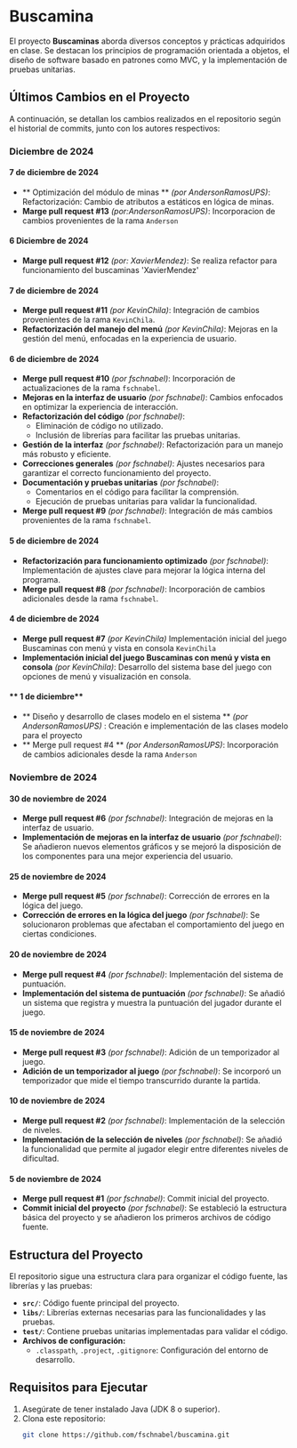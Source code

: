 # Buscamina

El proyecto **Buscaminas** aborda diversos conceptos y prácticas adquiridos en clase. Se destacan los principios de programación orientada a objetos, el diseño de software basado en patrones como MVC, y la implementación de pruebas unitarias.

## Últimos Cambios en el Proyecto

A continuación, se detallan los cambios realizados en el repositorio según el historial de commits, junto con los autores respectivos:

### **Diciembre de 2024**

#### **7 de diciembre de 2024**

- ** Optimización del módulo de minas ** *(por AndersonRamosUPS)*: Refactorización: Cambio de atributos a estáticos en lógica de minas.
- **Marge pull request #13** *(por:AndersonRamosUPS)*: Incorporacion de cambios provenientes de la rama `Anderson` 

#### **6 Diciembre de 2024**
- **Marge pull request #12** *(por: XavierMendez)*: Se realiza refactor para funcionamiento del buscaminas 'XavierMendez'

#### **7 de diciembre de 2024**
- **Merge pull request #11** *(por KevinChila)*: Integración de cambios provenientes de la rama `KevinChila`.
- **Refactorización del manejo del menú** *(por KevinChila)*: Mejoras en la gestión del menú, enfocadas en la experiencia de usuario.

#### **6 de diciembre de 2024**
- **Merge pull request #10** *(por fschnabel)*: Incorporación de actualizaciones de la rama `fschnabel`.
- **Mejoras en la interfaz de usuario** *(por fschnabel)*: Cambios enfocados en optimizar la experiencia de interacción.
- **Refactorización del código** *(por fschnabel)*: 
  - Eliminación de código no utilizado.
  - Inclusión de librerías para facilitar las pruebas unitarias.
- **Gestión de la interfaz** *(por fschnabel)*: Refactorización para un manejo más robusto y eficiente.
- **Correcciones generales** *(por fschnabel)*: Ajustes necesarios para garantizar el correcto funcionamiento del proyecto.
- **Documentación y pruebas unitarias** *(por fschnabel)*: 
  - Comentarios en el código para facilitar la comprensión.
  - Ejecución de pruebas unitarias para validar la funcionalidad.
- **Merge pull request #9** *(por fschnabel)*: Integración de más cambios provenientes de la rama `fschnabel`.

#### **5 de diciembre de 2024**
- **Refactorización para funcionamiento optimizado** *(por fschnabel)*: Implementación de ajustes clave para mejorar la lógica interna del programa.
- **Merge pull request #8** *(por fschnabel)*: Incorporación de cambios adicionales desde la rama `fschnabel`.

#### **4 de diciembre de 2024**

- **Merge pull request #7** *(por KevinChila)* Implementación inicial del juego Buscaminas con menú y vista en consola `KevinChila`
- **Implementación inicial del juego Buscaminas con menú y vista en consola** *(por KevinChila)*: Desarrollo del sistema base del juego con opciones de menú y visualización en consola.

#### ** 1 de diciembre**
- ** Diseño y desarrollo de clases modelo en el sistema ** *(por AndersonRamosUPS)* : Creación e implementación de las clases modelo para el proyecto 
- ** Merge pull request #4 ** *(por AndersonRamosUPS)*: Incorporación de cambios adicionales desde la rama `Anderson`

### **Noviembre de 2024**

#### **30 de noviembre de 2024**
- **Merge pull request #6** *(por fschnabel)*: Integración de mejoras en la interfaz de usuario.
- **Implementación de mejoras en la interfaz de usuario** *(por fschnabel)*: Se añadieron nuevos elementos gráficos y se mejoró la disposición de los componentes para una mejor experiencia del usuario.

#### **25 de noviembre de 2024**
- **Merge pull request #5** *(por fschnabel)*: Corrección de errores en la lógica del juego.
- **Corrección de errores en la lógica del juego** *(por fschnabel)*: Se solucionaron problemas que afectaban el comportamiento del juego en ciertas condiciones.

#### **20 de noviembre de 2024**
- **Merge pull request #4** *(por fschnabel)*: Implementación del sistema de puntuación.
- **Implementación del sistema de puntuación** *(por fschnabel)*: Se añadió un sistema que registra y muestra la puntuación del jugador durante el juego.

#### **15 de noviembre de 2024**
- **Merge pull request #3** *(por fschnabel)*: Adición de un temporizador al juego.
- **Adición de un temporizador al juego** *(por fschnabel)*: Se incorporó un temporizador que mide el tiempo transcurrido durante la partida.

#### **10 de noviembre de 2024**
- **Merge pull request #2** *(por fschnabel)*: Implementación de la selección de niveles.
- **Implementación de la selección de niveles** *(por fschnabel)*: Se añadió la funcionalidad que permite al jugador elegir entre diferentes niveles de dificultad.

#### **5 de noviembre de 2024**
- **Merge pull request #1** *(por fschnabel)*: Commit inicial del proyecto.
- **Commit inicial del proyecto** *(por fschnabel)*: Se estableció la estructura básica del proyecto y se añadieron los primeros archivos de código fuente.


## Estructura del Proyecto

El repositorio sigue una estructura clara para organizar el código fuente, las librerías y las pruebas:

- **`src/`**: Código fuente principal del proyecto.
- **`libs/`**: Librerías externas necesarias para las funcionalidades y las pruebas.
- **`test/`**: Contiene pruebas unitarias implementadas para validar el código.
- **Archivos de configuración:**
  - `.classpath`, `.project`, `.gitignore`: Configuración del entorno de desarrollo.

## Requisitos para Ejecutar

1. Asegúrate de tener instalado Java (JDK 8 o superior).
2. Clona este repositorio:
   ```bash
   git clone https://github.com/fschnabel/buscamina.git
